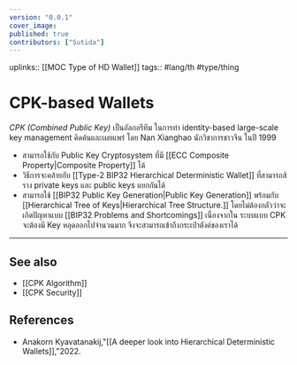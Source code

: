 ```yaml
---
version: "0.0.1"
cover_image:
published: true
contributors: ["Sutida"]
---
```

uplinks:: [[MOC Type of HD Wallet]]
tags:: #lang/th #type/thing

# CPK-based Wallets
*CPK (Combined Public Key)* เป็นอัลกอรึทึม ในการทำ identity-based large-scale key management  คิดค้นและเผยแพร่ โดย Nan Xianghao นักวิชาการชาวจีน ในปี 1999 
- สามารถใช้กับ Public Key Cryptosystem ที่มี [[ECC Composite Property|Composite Property]] ได้
- วิธีการจะคล้ายกับ [[Type-2 BIP32 Hierarchical Deterministic Wallet]] ที่สามารถส้ราง private keys และ public keys แยกกันได้ 
- สามารถใช้ [[BIP32 Public Key Generation|Public Key Generation]] พร้อมกับ [[Hierarchical Tree of Keys|Hierarchical Tree Structure.]] โดยไม่ต้องกลัวว่าจะเกิดปัญหาแบบ  [[BIP32 Problems and Shortcomings]] เนื่องจากใน ระบบแบบ CPK จะต้องมี Key หลุดออกไปจำนวนมาก จึงจะสามารถเข้าถึงกระเป๋าตังค์ของเราได้

---
## See also
- [[CPK Algorithm]]
- [[CPK Security]]
## References
- Anakorn Kyavatanakij,"[[A deeper look into Hierarchical Deterministic Wallets]],"2022.
